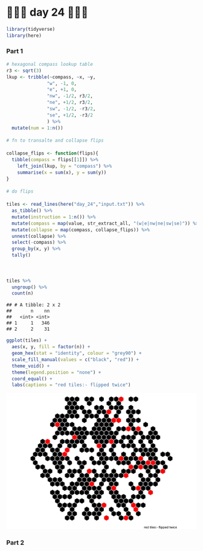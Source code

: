 🎄🎄🎄 day 24 🎄🎄🎄
================

``` r
library(tidyverse)
library(here)
```

### Part 1

``` r
# hexagonal compass lookup table
r3 <- sqrt(3)
lkup <- tribble(~compass, ~x, ~y,
               "w", -1, 0,
               "e", +1, 0,
               "nw", -1/2, r3/2,
               "ne", +1/2, r3/2,
               "sw", -1/2, -r3/2,
               "se", +1/2, -r3/2
               ) %>% 
  mutate(num = 1:n())

# fn to transalte and collapse flips

collapse_flips <- function(flips){
  tibble(compass = flips[[1]]) %>% 
    left_join(lkup, by = "compass") %>% 
    summarise(x = sum(x), y = sum(y))
}

# do flips

tiles <- read_lines(here("day_24","input.txt")) %>%
  as_tibble() %>% 
  mutate(instruction = 1:n()) %>% 
  mutate(compass = map(value, str_extract_all, "(w|e|nw|ne|sw|se)")) %>% 
  mutate(collapse = map(compass, collapse_flips)) %>% 
  unnest(collapse) %>% 
  select(-compass) %>% 
  group_by(x, y) %>% 
  tally()



tiles %>% 
  ungroup() %>% 
  count(n)
```

    ## # A tibble: 2 x 2
    ##       n    nn
    ##   <int> <int>
    ## 1     1   346
    ## 2     2    31

``` r
ggplot(tiles) +
  aes(x, y, fill = factor(n)) +
  geom_hex(stat = "identity", colour = "grey90") +
  scale_fill_manual(values = c("black", "red")) +
  theme_void() +
  theme(legend.position = "none") +
  coord_equal() +
  labs(captions = "red tiles:- flipped twice")
```

![](advent_of_code_24_files/figure-gfm/unnamed-chunk-3-1.png)<!-- -->

### Part 2
